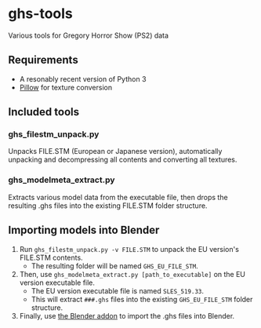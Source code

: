 # ghs-tools

Various tools for Gregory Horror Show (PS2) data

## Requirements
- A resonably recent version of Python 3
- [Pillow](https://pypi.org/project/Pillow/) for texture conversion

## Included tools
### ghs_filestm_unpack.py
Unpacks FILE.STM (European or Japanese version), automatically unpacking and decompressing all contents and converting all textures.

### ghs_modelmeta_extract.py
Extracts various model data from the executable file, then drops the resulting .ghs files into the existing FILE.STM folder structure.

## Importing models into Blender
1. Run `ghs_filestm_unpack.py -v FILE.STM` to unpack the EU version's FILE.STM contents.
   - The resulting folder will be named `GHS_EU_FILE_STM`.
2. Then, use `ghs_modelmeta_extract.py [path_to_executable]` on the EU version executable file.
   - The EU version executable file is named `SLES_519.33`.
   - This will extract `###.ghs` files into the existing `GHS_EU_FILE_STM` folder structure.
3. Finally, use [the Blender addon](https://github.com/boringhexi/blender3d_GregoryHorrorShow) to import the .ghs files into Blender.
